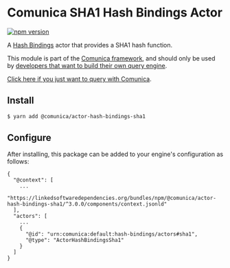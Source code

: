 # Comunica SHA1 Hash Bindings Actor

[![npm version](https://badge.fury.io/js/%40comunica%2Factor-hash-bindings-sha1.svg)](https://www.npmjs.com/package/@comunica/actor-hash-bindings-sha1)

A [Hash Bindings](https://github.com/comunica/comunica/tree/master/packages/bus-hash-bindings) actor that
provides a SHA1 hash function.

This module is part of the [Comunica framework](https://github.com/comunica/comunica),
and should only be used by [developers that want to build their own query engine](https://comunica.dev/docs/modify/).

[Click here if you just want to query with Comunica](https://comunica.dev/docs/query/).

## Install

```bash
$ yarn add @comunica/actor-hash-bindings-sha1
```

## Configure

After installing, this package can be added to your engine's configuration as follows:
```text
{
  "@context": [
    ...
    "https://linkedsoftwaredependencies.org/bundles/npm/@comunica/actor-hash-bindings-sha1/^3.0.0/components/context.jsonld"  
  ],
  "actors": [
    ...
    {
      "@id": "urn:comunica:default:hash-bindings/actors#sha1",
      "@type": "ActorHashBindingsSha1"
    }
  ]
}
```
